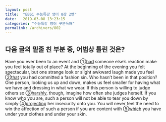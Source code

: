 ```yaml
---
layout: post
title:  "EBSi 수능특강 영어 8강 2번"
date:   2019-03-08 13:23:15
categories: "수능특강 영어 구문독해"
permalink: /archivers/802
---
```



## 다음 글의 밑줄 친 부분 중, 어법상 틀린 것은?


Have you ever been to an event and ①<u>had</u> someone else’s reaction make you feel totally out of place? At the beginning of the evening you felt spectacular, but one strange look or slight awkward laugh made you feel ②<u>that</u> you had committed a fashion sin. Who hasn’t been in that position? One person, looking us up and down, makes us feel smaller for having what we have and dressing in what we wear. If this person is willing to judge others so ③<u>harshly</u>, though, imagine how often she judges herself. If you know who you are, such a person will not be able to tear you down by simply ④<u>projecting</u> her insecurity onto you. You will never feel the need to win the affection of such a person if you are content with ⑤<u>which</u> you have under your clothes and under your skin.

